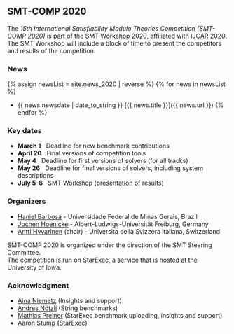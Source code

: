 ## SMT-COMP 2020

The *15th International Satisfiability Modulo Theories Competition (SMT-COMP
2020)* is part of the [SMT Workshop
2020](http://smt-workshop.cs.uiowa.edu/2020/), affiliated with [IJCAR
2020](https://ijcar2020.org/).  The SMT Workshop will include a block of time to
present the competitors and results of the competition.

### News
{% assign newsList = site.news_2020 | reverse %}
{% for news in newsList %}
- <span class="date">{{ news.newsdate | date_to_string }}</span> [{{ news.title }}]({{ news.url }})
{% endfor %}

### Key dates
 - **March 1**  &nbsp; Deadline for new benchmark contributions
 - **April 20** &nbsp; Final versions of competition tools
 - **May 4**    &nbsp; Deadline for first versions of solvers (for all tracks)
 - **May 26**   &nbsp; Deadline for final versions of solvers, including system descriptions
 - **July 5-6** &nbsp; SMT Workshop (presentation of results)

### Organizers
- [Haniel Barbosa](http://homepages.dcc.ufmg.br/~hbarbosa/) - Universidade Federal de Minas Gerais, Brazil
- [Jochen Hoenicke](https://jochen-hoenicke.de/) - Albert-Ludwigs-Universität Freiburg, Germany
- [Antti Hyvarinen](https://www.inf.usi.ch/postdoc/hyvarinen/) (chair) - Universita della Svizzera italiana, Switzerland

SMT-COMP 2020 is organized under the direction of the SMT Steering
Committee.
<br/>
The competition is run on [StarExec](https://www.starexec.org),
a service that is hosted at the University of Iowa.

### Acknowledgment
- [Aina Niemetz](https://cs.stanford.edu/people/niemetz) (Insights and support)
- [Andres N&ouml;tzli](https://cs.stanford.edu/people/noetzli/) (String benchmarks)
- [Mathias Preiner](https://cs.stanford.edu/people/preiner) (StarExec benchmark uploading, insights and support)
- [Aaron Stump](http://homepage.divms.uiowa.edu/~astump/) (StarExec)
